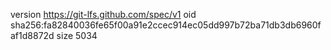 version https://git-lfs.github.com/spec/v1
oid sha256:fa82840036fe65f00a91e2ccec914ec05dd997b72ba71db3db6960faf1d8872d
size 5034
